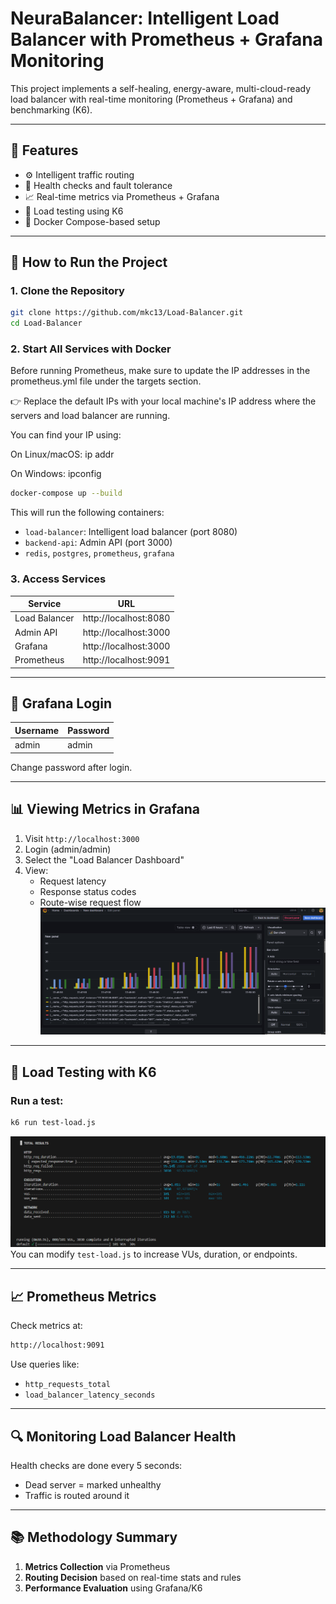 # NeuraBalancer: Intelligent Load Balancer with Prometheus + Grafana Monitoring

This project implements a self-healing, energy-aware, multi-cloud-ready load balancer with real-time monitoring (Prometheus + Grafana) and benchmarking (K6).

---

## 🔧 Features

- ⚙️ Intelligent traffic routing
- 🚦 Health checks and fault tolerance
- 📈 Real-time metrics via Prometheus + Grafana
- 🧪 Load testing using K6
- 🐳 Docker Compose-based setup

---



## 🚀 How to Run the Project

### 1. Clone the Repository

```bash
git clone https://github.com/mkc13/Load-Balancer.git
cd Load-Balancer
```

### 2. Start All Services with Docker
Before running Prometheus, make sure to update the IP addresses in the prometheus.yml file under the targets section.

👉 Replace the default IPs with your local machine's IP address where the servers and load balancer are running.

You can find your IP using:

On Linux/macOS: ip addr

On Windows: ipconfig
```bash
docker-compose up --build
```

This will run the following containers:

- `load-balancer`: Intelligent load balancer (port 8080)
- `backend-api`: Admin API (port 3000)
- `redis`, `postgres`, `prometheus`, `grafana`

### 3. Access Services

| Service         | URL                          |
|----------------|-------------------------------|
| Load Balancer   | http://localhost:8080         |
| Admin API       | http://localhost:3000         |
| Grafana         | http://localhost:3000         |
| Prometheus      | http://localhost:9091         |

---

## 🔐 Grafana Login

| Username | Password |
|----------|----------|
| admin    | admin    |

Change password after login.

---

## 📊 Viewing Metrics in Grafana

1. Visit `http://localhost:3000`
2. Login (admin/admin)
3. Select the "Load Balancer Dashboard"
4. View:
   - Request latency
   - Response status codes
   - Route-wise request flow
![Poster](./docs/grafana.png)
---

## 🧪 Load Testing with K6

### Run a test:

```bash
k6 run test-load.js
```
![Poster](./docs/tester.png)
You can modify `test-load.js` to increase VUs, duration, or endpoints.

---

## 📈 Prometheus Metrics

Check metrics at:

```bash
http://localhost:9091
```

Use queries like:

- `http_requests_total`
- `load_balancer_latency_seconds`

---

## 🔍 Monitoring Load Balancer Health

Health checks are done every 5 seconds:

- Dead server = marked unhealthy
- Traffic is routed around it

---

## 📚 Methodology Summary

1. **Metrics Collection** via Prometheus
2. **Routing Decision** based on real-time stats and rules
3. **Performance Evaluation** using Grafana/K6
